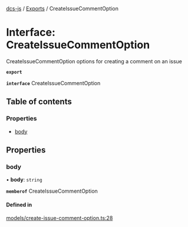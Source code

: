 [dcs-js](../README.md) / [Exports](../modules.md) / CreateIssueCommentOption

# Interface: CreateIssueCommentOption

CreateIssueCommentOption options for creating a comment on an issue

**`export`**

**`interface`** CreateIssueCommentOption

## Table of contents

### Properties

- [body](CreateIssueCommentOption.md#body)

## Properties

### <a id="body" name="body"></a> body

• **body**: `string`

**`memberof`** CreateIssueCommentOption

#### Defined in

[models/create-issue-comment-option.ts:28](https://github.com/unfoldingWord/dcs-js/blob/b29eb7a/models/create-issue-comment-option.ts#L28)
